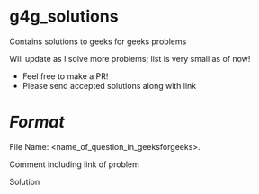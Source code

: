 # g4g_solutions
Contains solutions to geeks for geeks problems

Will update as I solve more problems; list is very small as of now!

* Feel free to make a PR!
* Please send accepted solutions along with link

# _Format_
File Name: <name_of_question_in_geeksforgeeks>.<extension>  
  
  Comment including link of problem  
  
  Solution

